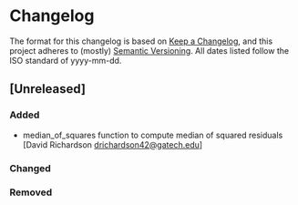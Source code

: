 # Changelog

The format for this changelog is based on [Keep a Changelog](https://keepachangelog.com/en/1.0.0/),
and this project adheres to (mostly) [Semantic Versioning](https://semver.org/spec/v2.0.0.html).
All dates listed follow the ISO standard of yyyy-mm-dd.

## [Unreleased]
### Added
 - median_of_squares function to compute median of squared residuals [David Richardson <drichardson42@gatech.edu>]
### Changed
### Removed
